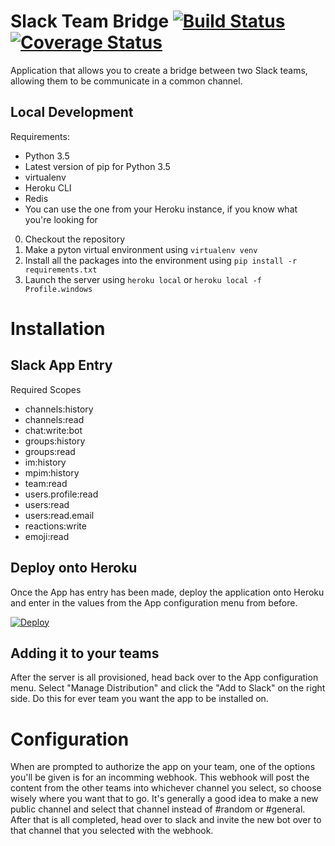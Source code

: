 # Slack Team Bridge [![Build Status](https://travis-ci.org/trianglefraternitymtu/slack-bridge.svg?branch=master)](https://travis-ci.org/trianglefraternitymtu/slack-bridge) [![Coverage Status](https://coveralls.io/repos/github/trianglefraternitymtu/slack-bridge/badge.svg?branch=master)](https://coveralls.io/github/trianglefraternitymtu/slack-bridge?branch=master)
Application that allows you to create a bridge between two Slack teams, allowing them to be communicate in a common channel.

## Local Development

Requirements:
- Python 3.5
- Latest version of pip for Python 3.5
- virtualenv
- Heroku CLI
- Redis
 - You can use the one from your Heroku instance, if you know what you're looking for


0. Checkout the repository
0. Make a pyton virtual environment using `virtualenv venv`
0. Install all the packages into the environment using `pip install -r requirements.txt`
0. Launch the server using `heroku local` or `heroku local -f Profile.windows`

# Installation

## Slack App Entry

Required Scopes
- channels:history
- channels:read
- chat:write:bot
- groups:history
- groups:read
- im:history
- mpim:history
- team:read
- users.profile:read
- users:read
- users:read.email
- reactions:write
- emoji:read

## Deploy onto Heroku

Once the App has entry has been made, deploy the application onto Heroku and enter in the values from the App configuration menu from before.

[![Deploy](https://www.herokucdn.com/deploy/button.svg)](https://heroku.com/deploy?template=https://github.com/trianglefraternitymtu/slack-bridge)

## Adding it to your teams

After the server is all provisioned, head back over to the App configuration menu. Select "Manage Distribution" and click the "Add to Slack" on the right side. Do this for ever team you want the app to be installed on.

# Configuration

When are prompted to authorize the app on your team, one of the options you'll be given is for an incomming webhook. This webhook will post the content from the other teams into whichever channel you select, so choose wisely where you want that to go. It's generally a good idea to make a new public channel and select that channel instead of #random or #general. After that is all completed, head over to slack and invite the new bot over to that channel that you selected with the webhook.
